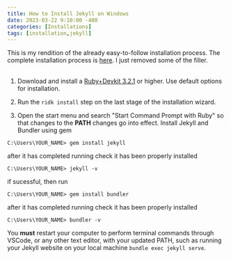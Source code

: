 ```yaml
---
title: How to Install Jekyll on Windows
date: 2023-03-22 9:10:00 -400
categories: [Installations]
tags: [installation,jekyll]
---
```


This is my rendition of the already easy-to-follow installation process. The complete installation process is [here](https://jekyllrb.com/docs/). I just removed some of the filler.<br>
<br>
  
  
1. Download and install a [Ruby+Devkit 3.2.1](<https://rubyinstaller.org/downloads/>) or higher. Use default options for installation.

2. Run the `ridk install` step on the last stage of the installation wizard.

3. Open the start menu and search "Start Command Prompt with Ruby" so that changes to the **PATH** changes go into effect. Install Jekyll and Bundler using gem
```console
C:\Users\YOUR_NAME> gem install jekyll
```
after it has completed running check it has been properly installed
```terminal
C:\Users\YOUR_NAME> jekyll -v
```
if sucessful, then run
```terminal
C:\Users\YOUR_NAME> gem install bundler
```
after it has completed running check it has been properly installed
```terminal
C:\Users\YOUR_NAME> bundler -v
```
  
You **must** restart your computer to perform terminal commands through VSCode, or any other text editor, with your updated PATH, such as running your Jekyll website on your local machine `bundle exec jekyll serve`.